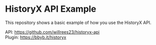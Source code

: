 # HistoryX API Example
This repository shows a basic example of how you use the HistoryX API.

API: https://github.com/willrees23/historyx-api <br>
Plugin: https://bbyb.it/historyx
